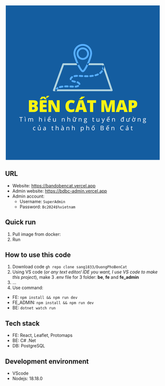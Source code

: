 <p align="center">
  <img src="./BenCatMap.png" alt="Ứng dụng bản đồ thành phố Bến Cát">
</p>

## URL

- Website: https://bandobencat.vercel.app
- Admin website: https://bdbc-admin.vercel.app
- Admin account:
  - Username: `SuperAdmin`
  - Password: `Bc2024$%vietnam`

## Quick run

1. Pull image from docker:
2. Run

## How to use this code

1. Download code `gh repo clone sang1833/DuongPhoBenCat`
2. Using VS code (_or any text editor/ IDE you want, I use VS code to make this project_), make 3 .env file for 3 folder: **be**, **fe** and **fe_admin**
3. ...
4. Use command:

- FE: `npm install && npm run dev`
- FE_ADMIN: `npm install && npm run dev`
- BE: `dotnet watch run`

## Tech stack

- FE: React, Leaflet, Protomaps
- BE: C# .Net
- DB: PostgreSQL

## Development environment

- VScode
- Nodejs: 18.18.0
